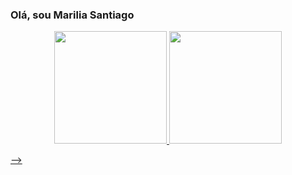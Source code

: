 ### Olá, sou Marilia Santiago


<div align="center">
  <a href="https://github.com/mariliaalines">
  <img height="180em" src="https://github-readme-stats.vercel.app/api?username=mariliaalines&show_icons=true&theme=dark&include_all_commits=true&count_private=true"/>
  <img height="180em" src="https://github-readme-stats.vercel.app/api/top-langs/?username=mariliaalines&layout=compact&langs_count=7&theme=dark"/>
</div>

-->
